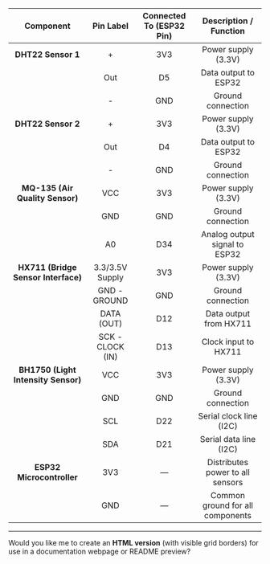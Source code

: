 
|            **Component**            |   **Pin Label**  | **Connected To (ESP32 Pin)** |    **Description / Function**    |
| :---------------------------------: | :--------------: | :--------------------------: | :------------------------------: |
|          **DHT22 Sensor 1**         |         +        |              3V3             |        Power supply (3.3V)       |
|                                     |        Out       |              D5              |       Data output to ESP32       |
|                                     |         -        |              GND             |         Ground connection        |
|          **DHT22 Sensor 2**         |         +        |              3V3             |        Power supply (3.3V)       |
|                                     |        Out       |              D4              |       Data output to ESP32       |
|                                     |         -        |              GND             |         Ground connection        |
|   **MQ-135 (Air Quality Sensor)**   |        VCC       |              3V3             |        Power supply (3.3V)       |
|                                     |        GND       |              GND             |         Ground connection        |
|                                     |        A0        |              D34             |   Analog output signal to ESP32  |
| **HX711 (Bridge Sensor Interface)** |  3.3/3.5V Supply |              3V3             |        Power supply (3.3V)       |
|                                     |   GND - GROUND   |              GND             |         Ground connection        |
|                                     |    DATA (OUT)    |              D12             |      Data output from HX711      |
|                                     | SCK - CLOCK (IN) |              D13             |       Clock input to HX711       |
| **BH1750 (Light Intensity Sensor)** |        VCC       |              3V3             |        Power supply (3.3V)       |
|                                     |        GND       |              GND             |         Ground connection        |
|                                     |        SCL       |              D22             |      Serial clock line (I2C)     |
|                                     |        SDA       |              D21             |      Serial data line (I2C)      |
|      **ESP32 Microcontroller**      |        3V3       |               —              | Distributes power to all sensors |
|                                     |        GND       |               —              | Common ground for all components |

---

Would you like me to create an **HTML version** (with visible grid borders) for use in a documentation webpage or README preview?
